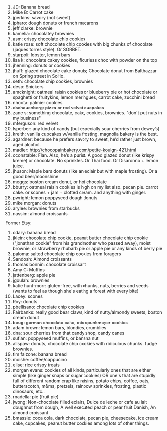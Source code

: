 1. JD: Banana bread
2. Mike B: Carrot cake
3. jperkins: savory (not sweet)
4. jpharo: dough donuts or french macarons
5. jeff clarke: brownie
6. kamelia: chocolatey brownies
7. asm: crispy chocolate chip cookies
8. katie rose: soft chocolate chip cookies with big chunks of chocolate (jaques torres style). Or SORBET.
9. starpoli: lobster, lemon bars
10. lisa k: chocolate cakey cookies, flourless choc with powder on the top
11. jhenning: donuts or cookies
12. jhuff: glazed chocolate cake donuts; Chocolate donut from Balthazzar on Spring street in SoHo.
13. seth: chocolate chip cookies, brownies
14. desp: Snickers
15. amcknight: oatmeal raisin cookies or blueberry pie or hot chocolate or spaghetti or fruitykins, lemon meringues, carrot cake, zucchini bread
16. nhoota: palmier cookies
17. dschauenberg: pizza or red velvet cucpakes
18. zane s: something chocolate, cake, cookies, brownies. "don't put nuts in my business"
19. mferguson: red velvet
20. lsperber: any kind of candy (but especially sour cherries from dewey’s)
21. kreith: vanilla cupcakes w/vanilla frosting. magnolia bakery is the best.
22. agardner: because he prefers savory to sweet, he’d rather just brown, aged alcohol.
23. madler: http://chocopainbakery.com/petite-kouign-421.html
24. cconstable: Flan. Also, he’s a purist. A good glazed donut (like krispy kreme) or chocolate. No sprinkles. Or Thai food. Or Disaronno + lemon juice.
25. jhuson: Maple bars donuts (like an eclair but with maple frosting). Or a good beer/moonshine
26. meggs: boston cream donut, or hot chocolate
27. bburry: oatmeal raisin cookies is high on my list also. pecan pie. carrot cake. or scones + jam + clotted cream. and anything with ginger.
28. pwright: lemon poppyseed dough donuts
29. mike morgan: donuts
30. arylee: brownies from starbucks
31. nassim: almond croissants

Former Etsy:

1. cdary: banana bread
2. jklein: chocolate chip cookie, peanut butter chocolate chip cookie ("jonathan cookie" from his grandmother who passed away), moist brownie, or strawberry rhubarb pie or apple pie or any kinds of berry pie
3. paloma: salted chocolate chip cookies from foragers
4. Sandosh: Almond croissants
5. thomas bonnin: chocolate croissant
6. Amy C: Muffins
7. jattenberg: apple pie
8. jgoulah: brownies
9. katie hunt-morr: gluten-free, with chunks, nuts, berries and seeds (wants to feel as though she's eating a forest with every bite)
10. Lacey: scones
11. Roy: donuts
12. pbellisano: chocolate chip cookies
13. Fairbanks: really good bear claws, kind of nutty/almondy sweets, boston cream donut
14. beug: german chocolate cake, otis spunkmeyer cookies
15. adam brown: lemon bars, blondies, crumblies
16. dna: sour cherries from that candy shop, candy canes
17. sufian: poppyseed muffins, or banana nut
18. allspaw: donuts, chocolate chip cookies with ridiculous chunks. fudge brownies.
19. tim falzone: banana bread
20. moishe: coffee/cappucino
21. elise: rice crispy treats
22. morgan evans:  cookies of all kinds, particularly ones that are either simple (like ginger snaps or sugar cookies) OR one's that are stupidly full of different random crap like raisins, potato chips, coffee, oats, butterscotch, m&ms, pretzels, rainbow sprinkles, frosting, plastic dinosaurs, etc..
23. rnadella: pie (fruit pie)
24. jwong: Non-chocolate filled eclairs, Dulce de leche or cafe au lait doughnut from dough, A well executed peach or pear fruit Danish, An almond croissant
25. bmassie: coca cola, dark chocolate, pecan pie, cheesecake, ice cream cake, cupcakes, peanut butter cookies among lots of other things.
